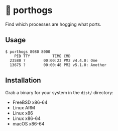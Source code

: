 # 🐷 porthogs

Find which processes are hogging what ports.

## Usage

```
$ porthogs 8080 8000
    PID TTY          TIME CMD 
  23580 ?        00:00:23 PM2 v4.4.0: One
  13675 ?        00:00:48 PM2 v5.1.0: Another
```

## Installation

Grab a binary for your system in the `dist/` directory:

* FreeBSD x86-64
* Linux ARM
* Linux x86
* Linux x86-64
* macOS x86-64
